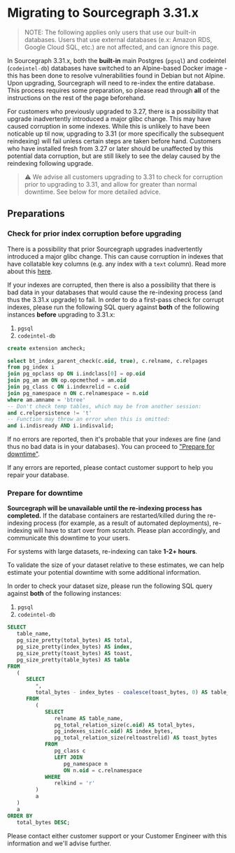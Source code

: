 # Migrating to Sourcegraph 3.31.x

> NOTE: The following applies only users that use our built-in databases. Users that use external databases (e.x: Amazon RDS, Google Cloud SQL, etc.) are not affected, and can ignore this page.

In Sourcegraph 3.31.x, both the **built-in** main Postgres (`pgsql`) and codeintel (`codeintel-db`) databases have switched to an Alpine-based Docker image - this has been done to resolve vulnerabilities found in Debian but not Alpine. Upon upgrading, Sourcegraph will need to re-index the entire database. This process requires some preparation, so please read through **all** of the instructions on the rest of the page beforehand.

For customers who previously upgraded to 3.27, there is a possibility that upgrade inadvertently introduced a major glibc change. This may have caused corruption in some indexes. While this is unlikely to have been noticable up til now, upgrading to 3.31 (or more specifically the subsequent reindexing) will fail unless certain steps are taken before hand. Customers who have installed fresh from 3.27 or later should be unaffected by this potential data corruption, but are still likely to see the delay caused by the reindexing following upgrade.

> ⚠️ We advise all customers upgrading to 3.31 to check for corruption prior  to upgrading to 3.31, and allow for greater than normal downtime. See below for more detailed advice.

## Preparations

### Check for prior index corruption before upgrading

There is a possibility that prior Sourcegraph upgrades inadvertently introduced a major glibc change. This can cause corruption in indexes that have collatable key columns (e.g. any index with a `text` column). Read more about this [here](https://postgresql.verite.pro/blog/2018/08/27/glibc-upgrade.html).

If your indexes are corrupted, then there is also a possibility that there is bad data in your databases that would cause the re-indexing process (and thus the 3.31.x upgrade) to fail. In order to do a first-pass check for corrupt indexes, please run the following SQL query against **both** of the following instances **before** upgrading to 3.31.x:

1. `pgsql`
2. `codeintel-db`

```sql
create extension amcheck;

select bt_index_parent_check(c.oid, true), c.relname, c.relpages
from pg_index i
join pg_opclass op ON i.indclass[0] = op.oid
join pg_am am ON op.opcmethod = am.oid
join pg_class c ON i.indexrelid = c.oid
join pg_namespace n ON c.relnamespace = n.oid
where am.amname = 'btree'
-- Don't check temp tables, which may be from another session:
and c.relpersistence != 't'
-- Function may throw an error when this is omitted:
and i.indisready AND i.indisvalid;
```

If no errors are reported, then it's probable that your indexes are fine (and thus no bad data is in your databases). You can proceed to ["Prepare for downtime"](#prepare-for-downtime).

If any errors are reported, please contact customer support to help you repair your database.

### Prepare for downtime

**Sourcegraph will be unavailable until the re-indexing process has completed.** If the database containers are restarted/killed during the re-indexing process (for example, as a result of automated deployments), re-indexing will have to start over from scratch. Please plan accordingly, and communicate this downtime to your users.

For systems with large datasets, re-indexing can take **1-2+ hours**.

To validate the size of your dataset relative to these estimates, we can help estimate your potential downtime with some additional information.

In order to check your dataset size, please run the following SQL query against **both** of the following instances:

1. `pgsql`
2. `codeintel-db`

```sql
SELECT
   table_name,
   pg_size_pretty(total_bytes) AS total,
   pg_size_pretty(index_bytes) AS index,
   pg_size_pretty(toast_bytes) AS toast,
   pg_size_pretty(table_bytes) AS table 
FROM
   (
      SELECT
         *,
         total_bytes - index_bytes - coalesce(toast_bytes, 0) AS table_bytes 
      FROM
         (
            SELECT
               relname AS table_name,
               pg_total_relation_size(c.oid) AS total_bytes,
               pg_indexes_size(c.oid) AS index_bytes,
               pg_total_relation_size(reltoastrelid) AS toast_bytes 
            FROM
               pg_class c 
               LEFT JOIN
                  pg_namespace n 
                  ON n.oid = c.relnamespace 
            WHERE
               relkind = 'r' 
         )
         a 
   )
   a 
ORDER BY
   total_bytes DESC;
```

Please contact either customer support or your Customer Engineer with this information and we'll advise further.
